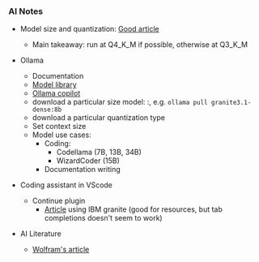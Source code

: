 ### AI Notes

- Model size and quantization: [Good article](https://smcleod.net/2024/07/understanding-ai/llm-quantisation-through-interactive-visualisations/)
    - Main takeaway: run at Q4_K_M if possible, otherwise at Q3_K_M

- Ollama 
    - Documentation
    - [Model library](https://ollama.com/library)
    - [Ollama copilot](https://github.com/bernardo-bruning/ollama-copilot)
    - download a particular size model: <model-name>:<size>, e.g. `ollama pull granite3.1-dense:8b`
    - download a particular quantization type
    - Set context size
    - Model use cases:
        - Coding:
            - Codellama (7B, 13B, 34B)
            - WizardCoder (15B)
        - Documentation writing 


- Coding assistant in VScode
    - Continue plugin
        - [Article](https://developer.ibm.com/tutorials/awb-local-ai-copilot-ibm-granite-code-ollama-continue/) using IBM granite (good for resources, but tab completions doesn't seem to work)


- AI Literature
    - [Wolfram's article](https://writings.stephenwolfram.com/2023/02/what-is-chatgpt-doing-and-why-does-it-work/)
